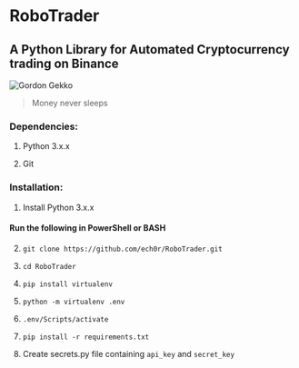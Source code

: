 # RoboTrader
## A Python Library for Automated Cryptocurrency trading on Binance

![Gordon Gekko](https://upload.wikimedia.org/wikipedia/en/thumb/4/40/Gordon_Gekko.jpg/220px-Gordon_Gekko.jpg)

>Money never sleeps

### Dependencies:

1. Python 3.x.x

2. Git

### Installation:

1. Install Python 3.x.x

#### Run the following in PowerShell or BASH

2. ```git clone https://github.com/ech0r/RoboTrader.git```

3. ```cd RoboTrader```

4. ```pip install virtualenv```

5. ```python -m virtualenv .env```

6. ```.env/Scripts/activate```

7. ```pip install -r requirements.txt```

8. Create secrets.py file containing ```api_key``` and ```secret_key```